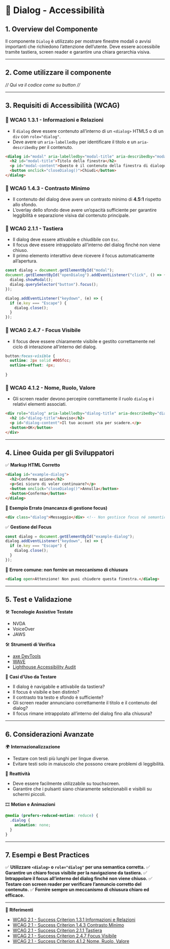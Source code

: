 # 📌 Dialog - Accessibilità

## 1. Overview del Componente
Il componente `Dialog` è utilizzato per mostrare finestre modali o avvisi importanti che richiedono l’attenzione dell’utente. Deve essere accessibile tramite tastiera, screen reader e garantire una chiara gerarchia visiva.

---
## 2. Come utilizzare il componente

*// Quì va il codice come su button //*

---
## 3. Requisiti di Accessibilità (WCAG)

### 🔹 WCAG 1.3.1 - Informazioni e Relazioni
- Il `dialog` deve essere contenuto all’interno di un `<dialog>` HTML5 o di un `div` con `role="dialog"`.
- Deve avere un `aria-labelledby` per identificare il titolo e un `aria-describedby` per il contenuto.

```html
<dialog id="modal" aria-labelledby="modal-title" aria-describedby="modal-content">
  <h2 id="modal-title">Titolo della finestra</h2>
  <p id="modal-content">Questo è il contenuto della finestra di dialogo.</p>
  <button onclick="closeDialog()">Chiudi</button>
</dialog>
```

### 🔹 WCAG 1.4.3 - Contrasto Minimo
- Il contenuto del dialog deve avere un contrasto minimo di **4.5:1** rispetto allo sfondo.
- L’overlay dello sfondo deve avere un’opacità sufficiente per garantire leggibilità e separazione visiva dal contenuto principale.

### 🔹 WCAG 2.1.1 - Tastiera
- Il dialog deve essere attivabile e chiudibile con `Esc`.
- Il focus deve essere intrappolato all’interno del dialog finché non viene chiuso.
- Il primo elemento interattivo deve ricevere il focus automaticamente all’apertura.

```js
const dialog = document.getElementById("modal");
document.getElementById("openDialog").addEventListener("click", () => {
  dialog.showModal();
  dialog.querySelector("button").focus();
});

dialog.addEventListener("keydown", (e) => {
  if (e.key === "Escape") {
    dialog.close();
  }
});
```

### 🔹 WCAG 2.4.7 - Focus Visibile
- Il focus deve essere chiaramente visibile e gestito correttamente nel ciclo di interazione all’interno del dialog.

```css
button:focus-visible {
  outline: 2px solid #005fcc;
  outline-offset: 4px;
  
}
```

### 🔹 WCAG 4.1.2 - Nome, Ruolo, Valore
- Gli screen reader devono percepire correttamente il ruolo `dialog` e i relativi elementi associati.

```html
<div role="dialog" aria-labelledby="dialog-title" aria-describedby="dialog-content">
  <h2 id="dialog-title">Avviso</h2>
  <p id="dialog-content">Il tuo account sta per scadere.</p>
  <button>OK</button>
</div>
```

---

## 4. Linee Guida per gli Sviluppatori

✅ **Markup HTML Corretto**
```html
<dialog id="example-dialog">
  <h2>Conferma azione</h2>
  <p>Sei sicuro di voler continuare?</p>
  <button onclick="closeDialog()">Annulla</button>
  <button>Conferma</button>
</dialog>
```

🚫 **Esempio Errato (mancanza di gestione focus)**
```html
<div class="dialog">Messaggio</div> <!-- Non gestisce focus né semantica corretta -->
```

✅ **Gestione del Focus**
```js
const dialog = document.getElementById("example-dialog");
dialog.addEventListener("keydown", (e) => {
  if (e.key === "Escape") {
    dialog.close();
  }
});
```

🚫 **Errore comune: non fornire un meccanismo di chiusura**
```html
<dialog open>Attenzione! Non puoi chiudere questa finestra.</dialog>
```

---

## 5. Test e Validazione

🛠 **Tecnologie Assistive Testate**
- NVDA
- VoiceOver
- JAWS

🛠 **Strumenti di Verifica**
- [axe DevTools](https://www.deque.com/axe/)
- [WAVE](https://wave.webaim.org/)
- [Lighthouse Accessibility Audit](https://developers.google.com/web/tools/lighthouse/)

🎯 **Casi d’Uso da Testare**
- Il dialog è navigabile e attivabile da tastiera?
- Il focus è visibile e ben distinto?
- Il contrasto tra testo e sfondo è sufficiente?
- Gli screen reader annunciano correttamente il titolo e il contenuto del dialog?
- Il focus rimane intrappolato all’interno del dialog fino alla chiusura?

---

## 6. Considerazioni Avanzate

🌍 **Internazionalizzazione**
- Testare con testi più lunghi per lingue diverse.
- Evitare testi solo in maiuscolo che possono creare problemi di leggibilità.

📱 **Reattività**
- Deve essere facilmente utilizzabile su touchscreen.
- Garantire che i pulsanti siano chiaramente selezionabili e visibili su schermi piccoli.

🎞 **Motion e Animazioni**
```css
@media (prefers-reduced-motion: reduce) {
  .dialog {
    animation: none;
  }
}
```

---

## 7. Esempi e Best Practices
✅ **Utilizzare `<dialog>` o `role="dialog"` per una semantica corretta.**
✅ **Garantire un chiaro focus visibile per la navigazione da tastiera.**
✅ **Intrappolare il focus all’interno del dialog finché non viene chiuso.**
✅ **Testare con screen reader per verificare l’annuncio corretto del contenuto.**
✅ **Fornire sempre un meccanismo di chiusura chiaro ed efficace.**

---

📌 **Riferimenti**
- [WCAG 2.1 - Success Criterion 1.3.1 Informazioni e Relazioni](https://www.w3.org/TR/WCAG21/#info-and-relationships)
- [WCAG 2.1 - Success Criterion 1.4.3 Contrasto Minimo](https://www.w3.org/TR/WCAG21/#contrast-minimum)
- [WCAG 2.1 - Success Criterion 2.1.1 Tastiera](https://www.w3.org/TR/WCAG21/#keyboard)
- [WCAG 2.1 - Success Criterion 2.4.7 Focus Visibile](https://www.w3.org/TR/WCAG21/#focus-visible)
- [WCAG 2.1 - Success Criterion 4.1.2 Nome, Ruolo, Valore](https://www.w3.org/TR/WCAG21/#name-role-value)